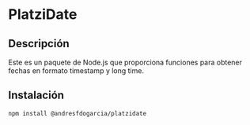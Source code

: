 # PlatziDate

## Descripción

Este es un paquete de Node.js que proporciona funciones para obtener fechas en formato timestamp y long time.

## Instalación

```bash
npm install @andresfdogarcia/platzidate
```


